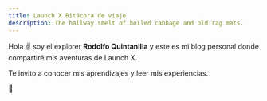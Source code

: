 ```yaml
---
title: Launch X Bitácora de viaje
description: The hallway smelt of boiled cabbage and old rag mats.
---
```


Hola ✌️  soy el explorer **Rodolfo Quintanilla** y este es mi blog personal donde compartiré mis aventuras de Launch X.

Te invito a conocer mis aprendizajes y leer mis experiencias.

🚀
